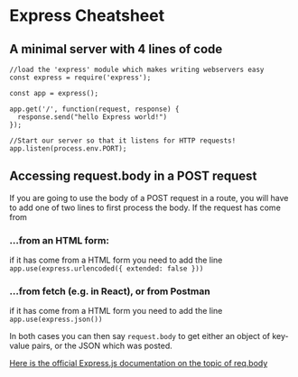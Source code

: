 # Express Cheatsheet

## A minimal server with 4 lines of code

```
//load the 'express' module which makes writing webservers easy
const express = require('express');

const app = express();

app.get('/', function(request, response) {
  response.send("hello Express world!")
});

//Start our server so that it listens for HTTP requests!
app.listen(process.env.PORT);
```


## Accessing request.body in a POST request
If you are going to use the body of a POST request in a route, you will have to add one of two lines to first process the body.  If the request has come from
### ...from an HTML form:

if it has come from a HTML form you need to add the line
```app.use(express.urlencoded({ extended: false }))```

### ...from fetch (e.g. in React), or from Postman
if it has come from a HTML form you need to add the line
```app.use(express.json())```

In both cases you can then say `request.body` to get either an object of key-value pairs, or the JSON which was posted.

[Here is the official Express.js documentation on the topic of req.body](https://expressjs.com/en/api.html#req.body)
